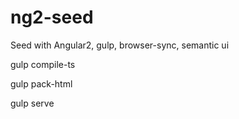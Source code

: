 # ng2-seed
Seed with Angular2, gulp, browser-sync, semantic ui

<!-- compiles js files from ts files and packs into 'dist' dir -->
gulp compile-ts

<!-- sends html files to 'dist' -->
gulp pack-html

<!-- cleans js files generated from ts, compiles ts and packs js and html into 'dist' -->
gulp serve
